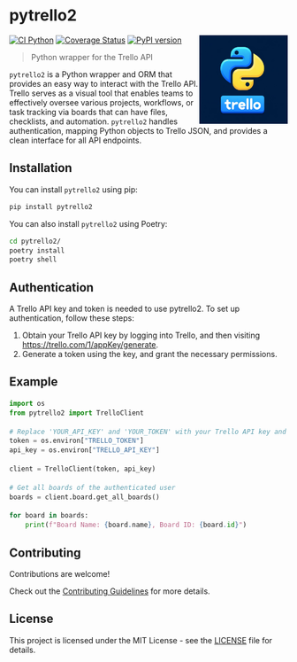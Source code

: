 # pytrello2

<img src="./assets/pytrello2.png" width="160" height="160" align="right">

[![CI
Python](https://github.com/5-jigglypuff/pytrello2/actions/workflows/ci-tests.yml/badge.svg?branch=master)](https://github.com/5-jigglypuff/pytrello2/actions/workflows/ci-tests.yml)
[![Coverage
Status](https://coveralls.io/repos/github/5-jigglypuff/pytrello2/badge.svg?branch=master)](https://coveralls.io/github/5-jigglypuff/pytrello2?branch=master)
[![PyPI
version](https://badge.fury.io/py/pytrello2.svg)](https://badge.fury.io/py/pytrello2)

> Python wrapper for the Trello API

`pytrello2` is a Python wrapper and ORM that provides an easy way to interact
with the Trello API. Trello serves as a visual tool that enables teams to
effectively oversee various projects, workflows, or task tracking via boards
that can have files, checklists, and automation. `pytrello2` handles
authentication, mapping Python objects to Trello JSON, and provides a clean
interface for all API endpoints.

## Installation

You can install `pytrello2` using pip:

```bash
pip install pytrello2
```

You can also install `pytrello2` using Poetry:

```bash
cd pytrello2/
poetry install
poetry shell
```

## Authentication

A Trello API key and token is needed to use pytrello2. To set up
authentication, follow these steps:

1. Obtain your Trello API key by logging into Trello, and then visiting
   https://trello.com/1/appKey/generate.
2. Generate a token using the key, and grant the necessary permissions.

## Example

```py
import os
from pytrello2 import TrelloClient

# Replace 'YOUR_API_KEY' and 'YOUR_TOKEN' with your Trello API key and token.
token = os.environ["TRELLO_TOKEN"]
api_key = os.environ["TRELLO_API_KEY"]

client = TrelloClient(token, api_key)

# Get all boards of the authenticated user
boards = client.board.get_all_boards()

for board in boards:
    print(f"Board Name: {board.name}, Board ID: {board.id}")
```

## Contributing

Contributions are welcome!

Check out the [Contributing Guidelines](./CONTRIBUTING.md) for more details.

## License

This project is licensed under the MIT License - see the [LICENSE](./LICENSE)
file for details.
